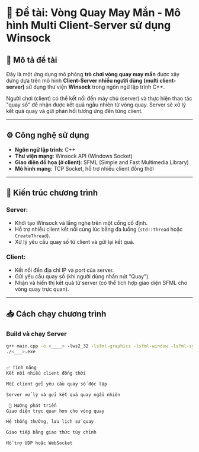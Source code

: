 # 🎯 Đề tài: Vòng Quay May Mắn - Mô hình Multi Client-Server sử dụng Winsock

## 📌 Mô tả đề tài

Đây là một ứng dụng mô phỏng **trò chơi vòng quay may mắn** được xây dựng dựa trên mô hình **Client-Server nhiều người dùng (multi client-server)** sử dụng thư viện **Winsock** trong ngôn ngữ lập trình C++.

Người chơi (client) có thể kết nối đến máy chủ (server) và thực hiện thao tác "quay số" để nhận được kết quả ngẫu nhiên từ vòng quay. Server sẽ xử lý kết quả quay và gửi phản hồi tương ứng đến từng client.

---

## ⚙️ Công nghệ sử dụng

- **Ngôn ngữ lập trình**: C++
- **Thư viện mạng**: Winsock API (Windows Socket)
- **Giao diện đồ họa (ở client)**: SFML (Simple and Fast Multimedia Library)
- **Mô hình mạng**: TCP Socket, hỗ trợ nhiều client đồng thời

---

## 🧩 Kiến trúc chương trình

### Server:
- Khởi tạo Winsock và lắng nghe trên một cổng cố định.
- Hỗ trợ nhiều client kết nối cùng lúc bằng đa luồng (`std::thread` hoặc `CreateThread`).
- Xử lý yêu cầu quay số từ client và gửi lại kết quả.

### Client:
- Kết nối đến địa chỉ IP và port của server.
- Gửi yêu cầu quay số (khi người dùng nhấn nút "Quay").
- Nhận và hiển thị kết quả từ server (có thể tích hợp giao diện SFML cho vòng quay trực quan).

---

## 📥 Cách chạy chương trình

###  Build và chạy Server
```bash
g++ main.cpp -o <____> -lws2_32 -lsfml-graphics -lsfml-window -lsfml-system
./<___>.exe


✅ Tính năng
Kết nối nhiều client đồng thời

Mỗi client gửi yêu cầu quay số độc lập

Server xử lý và gửi kết quả quay ngẫu nhiên

 🧠 Hướng phát triển
Giao diện trực quan hơn cho vòng quay

Hệ thống thưởng, lưu lịch sử quay

Giao tiếp bằng giao thức tùy chỉnh

Hỗ trợ UDP hoặc WebSocket